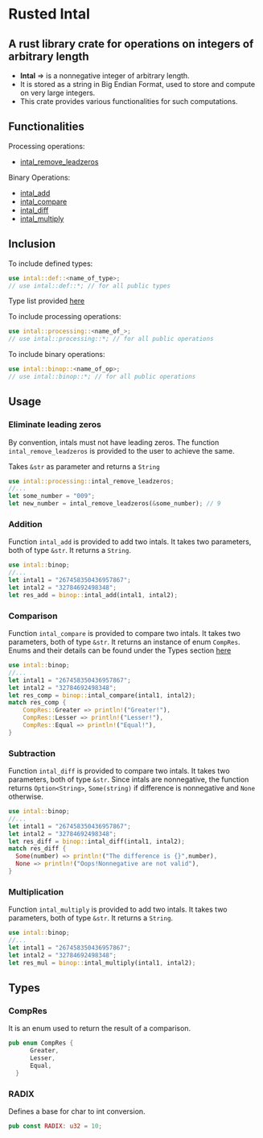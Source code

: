 # Rusted Intal
## A rust library crate for operations on integers of arbitrary length

- **Intal** => is a nonnegative integer of arbitrary length.
- It is stored as a string in Big Endian Format, used to store and compute on very large integers.
- This crate provides various functionalities for such computations.

## Functionalities

Processing operations:
  - [intal_remove_leadzeros](#Eliminate-leading-zeros)

Binary Operations:
  - [intal_add](#Addition)
  - [intal_compare](#Comparison)
  - [intal_diff](#Subtraction)
  - [intal_multiply](#Multiplication)

## Inclusion

To include defined types:
```rust
use intal::def::<name_of_type>;
// use intal::def::*; // for all public types
```
Type list provided [here](#Types)

To include processing operations:
```rust
use intal::processing::<name_of_>;
// use intal::processing::*; // for all public operations
```

To include binary operations:
```rust
use intal::binop::<name_of_op>;
// use intal::binop::*; // for all public operations
```

## Usage

### Eliminate leading zeros

By convention, intals must not have leading zeros. The function ```intal_remove_leadzeros``` is provided to the user to achieve the same.

Takes ```&str``` as parameter and returns a ```String```

```rust
use intal::processing::intal_remove_leadzeros;
//...
let some_number = "009";
let new_number = intal_remove_leadzeros(&some_number); // 9
```

### Addition

Function ```intal_add``` is provided to add two intals. It takes two parameters, both of type ```&str```. It returns a ```String```.

```rust
use intal::binop;
//...
let intal1 = "267458350436957867";
let intal2 = "32784692498348";
let res_add = binop::intal_add(intal1, intal2);
```

### Comparison

Function ```intal_compare``` is provided to compare two intals. It takes two parameters, both of type ```&str```. It returns an instance of enum ```CompRes```. Enums and their details can be found under the Types section [here](#Types)

```rust
use intal::binop;
//...
let intal1 = "267458350436957867";
let intal2 = "32784692498348";
let res_comp = binop::intal_compare(intal1, intal2);
match res_comp {
    CompRes::Greater => println!("Greater!"),
    CompRes::Lesser => println!("Lesser!"),
    CompRes::Equal => println!("Equal!"),
}
```

### Subtraction

Function ```intal_diff``` is provided to compare two intals. It takes two parameters, both of type ```&str```. Since intals are nonnegative, the function returns ```Option<String>```, ```Some(string)``` if difference is nonnegative and  ```None``` otherwise.

```rust
use intal::binop;
//...
let intal1 = "267458350436957867";
let intal2 = "32784692498348";
let res_diff = binop::intal_diff(intal1, intal2);
match res_diff {
  Some(number) => println!("The difference is {}",number),
  None => println!("Oops!Nonnegative are not valid"),
}
```
### Multiplication

Function ```intal_multiply``` is provided to add two intals. It takes two parameters, both of type ```&str```. It returns a ```String```.

```rust
use intal::binop;
//...
let intal1 = "267458350436957867";
let intal2 = "32784692498348";
let res_mul = binop::intal_multiply(intal1, intal2);
```

## Types

### CompRes
It is an enum used to return the result of a comparison.
```rust
pub enum CompRes {
      Greater,
      Lesser,
      Equal,
  }
```

### RADIX
Defines a base for char to int conversion.
```rust
pub const RADIX: u32 = 10;
```
